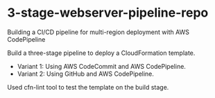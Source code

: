 # 3-stage-webserver-pipeline-repo

Building a CI/CD pipeline for multi-region deployment with AWS CodePipeline

Build a three-stage pipeline to deploy a CloudFormation template.
- Variant 1: Using AWS CodeCommit and AWS CodePipeline.
- Variant 2: Using GitHub and AWS CodePipeline.

Used cfn-lint tool to test the template on the build stage.
